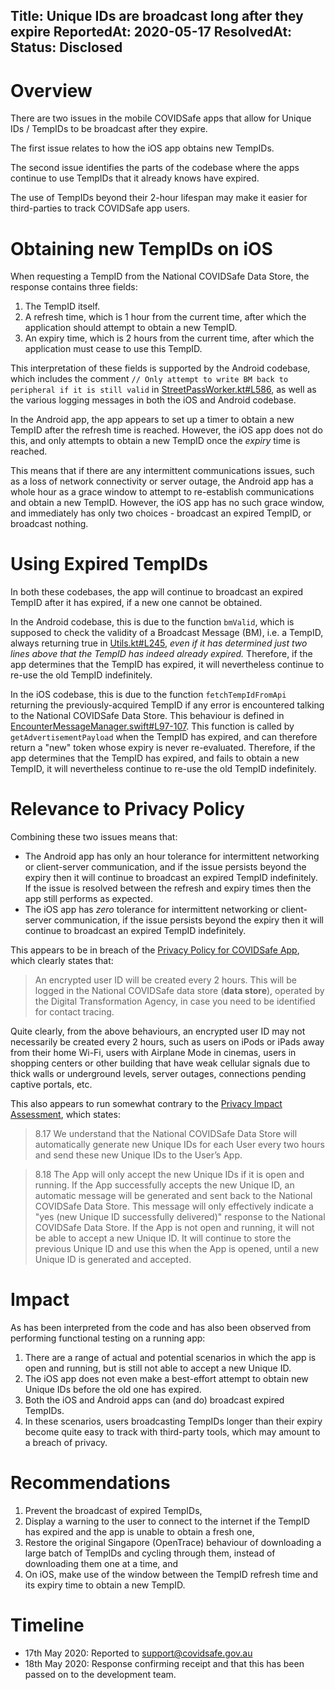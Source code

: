 Title: Unique IDs are broadcast long after they expire
ReportedAt: 2020-05-17
ResolvedAt: 
Status: Disclosed
---

# Overview

There are two issues in the mobile COVIDSafe apps that allow for Unique IDs / TempIDs to be broadcast after they expire.

The first issue relates to how the iOS app obtains new TempIDs.

The second issue identifies the parts of the codebase where the apps continue to use TempIDs that it already knows have expired.

The use of TempIDs beyond their 2-hour lifespan may make it easier for third-parties to track COVIDSafe app users.

# Obtaining new TempIDs on iOS

When requesting a TempID from the National COVIDSafe Data Store, the response contains three fields:

1. The TempID itself.
1. A refresh time, which is 1 hour from the current time, after which the application should attempt to obtain a new TempID.
1. An expiry time, which is 2 hours from the current time, after which the application must cease to use this TempID.

This interpretation of these fields is supported by the Android codebase, which includes the comment `// Only attempt to write BM back to peripheral if it is still valid` in [StreetPassWorker.kt#L586](https://github.com/AU-COVIDSafe/mobile-android/blob/b827cf3ccef72a3d38c6fc37466a99868823540f/app/src/main/java/au/gov/health/covidsafe/streetpass/StreetPassWorker.kt#L586), as well as the various logging messages in both the iOS and Android codebase.

In the Android app, the app appears to set up a timer to obtain a new TempID after the refresh time is reached. However, the iOS app does not do this, and only attempts to obtain a new TempID once the _expiry_ time is reached.

This means that if there are any intermittent communications issues, such as a loss of network connectivity or server outage, the Android app has a whole hour as a grace window to attempt to re-establish communications and obtain a new TempID. However, the iOS app has no such grace window, and immediately has only two choices - broadcast an expired TempID, or broadcast nothing.

# Using Expired TempIDs

In both these codebases, the app will continue to broadcast an expired TempID after it has expired, if a new one cannot be obtained.

In the Android codebase, this is due to the function `bmValid`, which is supposed to check the validity of a Broadcast Message (BM), i.e. a TempID, always returning true in [Utils.kt#L245](https://github.com/AU-COVIDSafe/mobile-android/blob/696e4ed498623a763b3fefc6982d2567691ea48d/app/src/main/java/au/gov/health/covidsafe/Utils.kt#L245), _even if it has determined just two lines above that the TempID has indeed already expired._ Therefore, if the app determines that the TempID has expired, it will nevertheless continue to re-use the old TempID indefinitely.

In the iOS codebase, this is due to the function `fetchTempIdFromApi` returning the previously-acquired TempID if any error is encountered talking to the National COVIDSafe Data Store. This behaviour is defined in [EncounterMessageManager.swift#L97-107](https://github.com/AU-COVIDSafe/mobile-ios/blob/3640e52eb2c29b55a8daab304c214750c389d1b2/CovidSafe/EncounterMessageManager.swift#L97-L107). This function is called by `getAdvertisementPayload` when the TempID has expired, and can therefore return a "new" token whose expiry is never re-evaluated. Therefore, if the app determines that the TempID has expired, and fails to obtain a new TempID, it will nevertheless continue to re-use the old TempID indefinitely.

# Relevance to Privacy Policy

Combining these two issues means that:

- The Android app has only an hour tolerance for intermittent networking or client-server communication, and if the issue persists beyond the expiry then it will continue to broadcast an expired TempID indefinitely. If the issue is resolved between the refresh and expiry times then the app still performs as expected.
- The iOS app has _zero_ tolerance for intermittent networking or client-server communication, if the issue persists beyond the expiry then it will continue to broadcast an expired TempID indefinitely.

This appears to be in breach of the [Privacy Policy for COVIDSafe App](https://www.health.gov.au/using-our-websites/privacy/privacy-policy-for-covidsafe-app#when-you-use-covidsafe), which clearly states that:

> An encrypted user ID will be created every 2 hours. This will be logged in the National COVIDSafe data store (**data store**), operated by the Digital Transformation Agency, in case you need to be identified for contact tracing.

Quite clearly, from the above behaviours, an encrypted user ID may not necessarily be created every 2 hours, such as users on iPods or iPads away from their home Wi-Fi, users with Airplane Mode in cinemas, users in shopping centers or other building that have weak cellular signals due to thick walls or underground levels, server outages, connections pending captive portals, etc.

This also appears to run somewhat contrary to the [Privacy Impact Assessment](https://www.health.gov.au/resources/publications/covidsafe-application-privacy-impact-assessment), which states:

> 8.17 We understand that the National COVIDSafe Data Store will automatically generate new Unique IDs for each User every two hours and send these new Unique IDs to the User’s App.

> 8.18 The App will only accept the new Unique IDs if it is open and running. If the App successfully accepts the new Unique ID, an automatic message will be generated and sent back to the National COVIDSafe Data Store. This message will only effectively indicate a "yes (new Unique ID successfully delivered)" response to the National COVIDSafe Data Store. If the App is not open and running, it will not be able to accept a new Unique ID. It will continue to store the previous Unique ID and use this when the App is opened, until a new Unique ID is generated and accepted.

# Impact

As has been interpreted from the code and has also been observed from performing functional testing on a running app:

1. There are a range of actual and potential scenarios in which the app is open and running, but is still not able to accept a new Unique ID.
1. The iOS app does not even make a best-effort attempt to obtain new Unique IDs before the old one has expired.
1. Both the iOS and Android apps can (and do) broadcast expired TempIDs.
1. In these scenarios, users broadcasting TempIDs longer than their expiry become quite easy to track with third-party tools, which may amount to a breach of privacy.

# Recommendations

1. Prevent the broadcast of expired TempIDs,
1. Display a warning to the user to connect to the internet if the TempID has expired and the app is unable to obtain a fresh one,
1. Restore the original Singapore (OpenTrace) behaviour of downloading a large batch of TempIDs and cycling through them, instead of downloading them one at a time, and
1. On iOS, make use of the window between the TempID refresh time and its expiry time to obtain a new TempID.

# Timeline
- 17th May 2020: Reported to support@covidsafe.gov.au
- 18th May 2020: Response confirming receipt and that this has been passed on to the development team.
